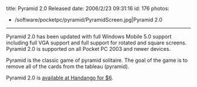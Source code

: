 title: Pyramid 2.0 Released
date: 2006/2/23 09:31:16
id: 176
photos:
- /software/pocketpc/pyramid/PyramidScreen.jpg|Pyramid 2.0
---
Pyramid 2.0 has been updated with full Windows Mobile 5.0 support including full VGA support and full support for rotated and square screens. Pyramid 2.0 is supported on all Pocket PC 2003 and newer devices.

Pyramid is the classic game of pyramid solitaire. The goal of the game is to remove all of the cards from the tableau (pyramid).

Pyramid 2.0 is [available at Handango for $6](http://www.handango.com/affiliate/PlatformProductDetail.jsp?programId=58&affiliateId=2062&aCredit=1&productId=51512).